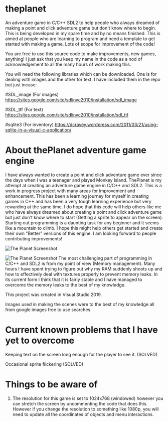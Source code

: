 # theplanet
An adventure game in C/C++ SDL2 to help people who always dreamed of making a point and click adventure game but don't know where to begin.
This is being developed in my spare time and by no means finished. This is aimed at people who are learning to program and need a template to get started with making a game. Lots of scope for improvement of the code!



You are free to use this source code to make improvements, new games, anything! I just ask that you keep my name in the code as a nod of acknowledgement to all the many hours of work making this.

You will need the following libraries which can be downloaded. One is for dealing with images and the other for text. I have included them in the repo but just incase:

#SDL_image   (For images)
https://sites.google.com/site/sdlinvc2010/installation/sdl_image

#SDL_ttf    (For text)
https://sites.google.com/site/sdlinvc2010/installation/sdl_ttf

#sqlite3    (For inventory)
https://dcravey.wordpress.com/2011/03/21/using-sqlite-in-a-visual-c-application/

# About thePlanet adventure game engine

I have always wanted to create a point and click adventure game ever since the days when I was a teenager and played Monkey Island. ThePlanet is my attempt at creating an adventure game engine in C/C++ and SDL2. This is a work in progress project with many areas for improvement and enhancement. This has been a learning journey for myself in creating games in C++ and has been a very tough learning experience but very rewarding at the same time. I do hope that this code will help others like me who have always dreamed about creating a point and click adventure game but just don't know where to start (Getting a sprite to appear on the screen). Starting out programming is a daunting task for any beginner and it seems like a mountain to climb. I hope this might help others get started and create their own "Better" versions of this engine. I am looking forward to people contributing improvements!

![The Planet Screenshot](https://i.imgur.com/Ym5MogO.jpg)

![The Planet Screenshot](https://i.imgur.com/Ibo1j9c.jpg)
The most challenging part of programming in C/C++ and SDL2 is from my point of view (Memory management). Many hours I have spent trying to figure out why my RAM suddenly shoots up and how to effectively deal with textures properly to prevent memory leaks. In its current form I think that it is fairly stable and I have managed to overcome the memory leaks to the best of my knowledge.

This project was created in Visual Studio 2019.

Images used in making the scenes were to the best of my knowledge all from google images free to use searches.

# Current known problems that I have yet to overcome

Keeping text on the screen long enough for the player to see it. (SOLVED)

Occasional sprite flickering (SOLVED)

# Things to be aware of

1. The resolution for this game is set to 1024x768 (windowed) however you can stretch the screen by uncommenting the code that does this. However if you change the resolution to something like 1080p, you will need to update all the coordinates of objects and menu interactions.



